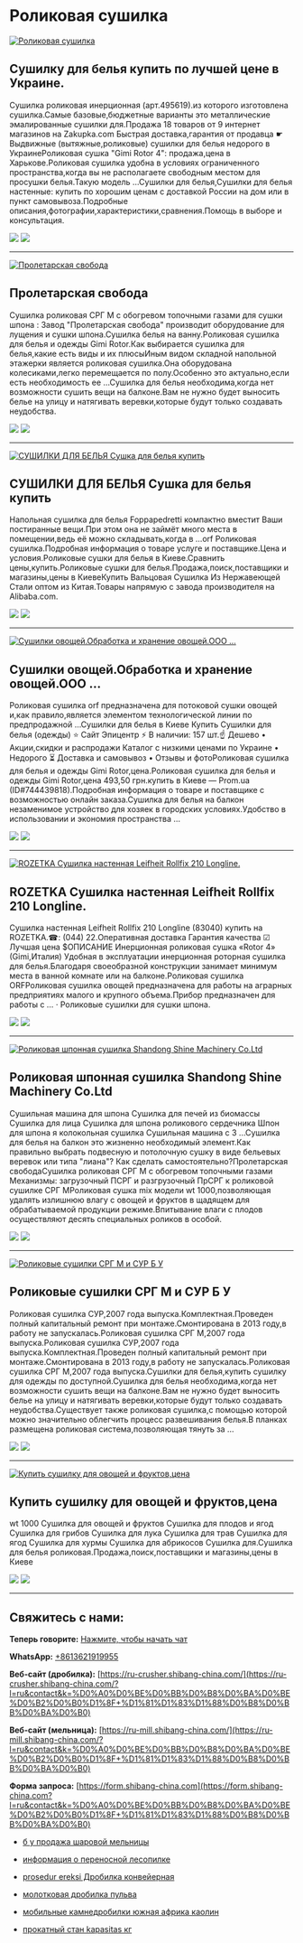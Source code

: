 # Роликовая сушилка

<a href="https://swt.shibang-china.com/?l=ru&img&k=%D0%A0%D0%BE%D0%BB%D0%B8%D0%BA%D0%BE%D0%B2%D0%B0%D1%8F+%D1%81%D1%83%D1%88%D0%B8%D0%BB%D0%BA%D0%B0" target="_blank">![Роликовая сушилка](http://static.shibang-china.com/all-800x300/1504.jpg)</a>

## Сушилку для белья купить по лучшей цене в Украине.
Сушилка роликовая инерционная (арт.495619).из которого изготовлена сушилка.Самые базовые,бюджетные варианты это металлические эмалированные сушилки для.Продажа 18 товаров от 9 интернет магазинов на Zakupka.com Быстрая доставка,гарантия от продавца ☛ Выдвижные (вытяжные,роликовые) сушилки для белья недорого в УкраинеРоликовая сушка &quot;Gimi Rotor 4&quot;: продажа,цена в Харькове.Роликовая сушилка удобна в условиях ограниченного пространства,когда вы не располагаете свободным местом для просушки белья.Такую модель …Сушилки для белья,Сушилки для белья настенные: купить по хорошим ценам с доставкой России на дом или в пункт самовывоза.Подробные описания,фотографии,характеристики,сравнения.Помощь в выборе и консультация.


<a href="https://whatsapp.shibangsoft.com/WhatsApp.php" target="_blank" title="WhatsApp">![](http://static.shibang-china.com/icon/whatsapp.png)</a> <a href="https://swt.shibang-china.com/?l=ru&icon&k=%D0%A0%D0%BE%D0%BB%D0%B8%D0%BA%D0%BE%D0%B2%D0%B0%D1%8F+%D1%81%D1%83%D1%88%D0%B8%D0%BB%D0%BA%D0%B0" target="_blank">![](http://static.shibang-china.com/icon/chat-ru.png)</a>

---

<a href="https://swt.shibang-china.com/?l=ru&img&k=%D0%A0%D0%BE%D0%BB%D0%B8%D0%BA%D0%BE%D0%B2%D0%B0%D1%8F+%D1%81%D1%83%D1%88%D0%B8%D0%BB%D0%BA%D0%B0" target="_blank">![Пролетарская свобода](http://static.shibang-china.com/all-800x300/184.jpg)</a>

## Пролетарская свобода
Сушилка роликовая СРГ М с обогревом топочными газами для сушки шпона : Завод &quot;Пролетарская свобода&quot; производит оборудование для лущения и сушки шпона.Сушилка белья на ванну.Роликовая сушилка для белья и одежды Gimi Rotor.Как выбирается сушилка для белья,какие есть виды и их плюсыИным видом складной напольной этажерки является роликовая сушилка.Она оборудована колесиками,легко перемещается по полу.Особенно это актуально,если есть необходимость ее …Сушилка для белья необходима,когда нет возможности сушить вещи на балконе.Вам не нужно будет выносить белье на улицу и натягивать веревки,которые будут только создавать неудобства.


<a href="https://whatsapp.shibangsoft.com/WhatsApp.php" target="_blank" title="WhatsApp">![](http://static.shibang-china.com/icon/whatsapp.png)</a> <a href="https://swt.shibang-china.com/?l=ru&icon&k=%D0%A0%D0%BE%D0%BB%D0%B8%D0%BA%D0%BE%D0%B2%D0%B0%D1%8F+%D1%81%D1%83%D1%88%D0%B8%D0%BB%D0%BA%D0%B0" target="_blank">![](http://static.shibang-china.com/icon/chat-ru.png)</a>

---

<a href="https://swt.shibang-china.com/?l=ru&img&k=%D0%A0%D0%BE%D0%BB%D0%B8%D0%BA%D0%BE%D0%B2%D0%B0%D1%8F+%D1%81%D1%83%D1%88%D0%B8%D0%BB%D0%BA%D0%B0" target="_blank">![СУШИЛКИ ДЛЯ БЕЛЬЯ Сушка для белья купить](http://static.shibang-china.com/all-800x300/1179.jpg)</a>

## СУШИЛКИ ДЛЯ БЕЛЬЯ Сушка для белья купить
Напольная сушилка для белья Foppapedretti компактно вместит Ваши постиранные вещи.При этом она не займёт много места в помещении,ведь её можно складывать,когда в …orf Роликовая сушилка.Подробная информация о товаре услуге и поставщике.Цена и условия.Роликовые сушки для белья в Киеве.Сравнить цены,купить.Роликовые сушки для белья.Продажа,поиск,поставщики и магазины,цены в КиевеКупить Вальцовая Сушилка Из Нержавеющей Стали оптом из Китая.Товары напрямую с завода производителя на Alibaba.com.


<a href="https://whatsapp.shibangsoft.com/WhatsApp.php" target="_blank" title="WhatsApp">![](http://static.shibang-china.com/icon/whatsapp.png)</a> <a href="https://swt.shibang-china.com/?l=ru&icon&k=%D0%A0%D0%BE%D0%BB%D0%B8%D0%BA%D0%BE%D0%B2%D0%B0%D1%8F+%D1%81%D1%83%D1%88%D0%B8%D0%BB%D0%BA%D0%B0" target="_blank">![](http://static.shibang-china.com/icon/chat-ru.png)</a>

---

<a href="https://swt.shibang-china.com/?l=ru&img&k=%D0%A0%D0%BE%D0%BB%D0%B8%D0%BA%D0%BE%D0%B2%D0%B0%D1%8F+%D1%81%D1%83%D1%88%D0%B8%D0%BB%D0%BA%D0%B0" target="_blank">![Сушилки овощей.Обработка и хранение овощей.ООО …](http://static.shibang-china.com/all-800x300/1299.jpg)</a>

## Сушилки овощей.Обработка и хранение овощей.ООО …
Роликовая сушилка orf предназначена для потоковой сушки овощей и,как правило,является элементом технологической линии по предпродажной …Сушилки для белья в Киеве Купить Сушилки для белья (одежды) ⭐ Сайт Эпицентр ⚡ В наличии: 157 шт.☝ Дешево • Акции,скидки и распродажи Каталог с низкими ценами по Украине • Недорого ⏳ Доставка и самовывоз • Отзывы и фотоРоликовая сушилка для белья и одежды Gimi Rotor,цена.Роликовая сушилка для белья и одежды Gimi Rotor,цена 493,50 грн.купить в Киеве — Prom.ua (ID#744439818).Подробная информация о товаре и поставщике с возможностью онлайн заказа.Сушилка для белья на балкон незаменимое устройство для хозяек в городских условиях.Удобство в использовании и экономия пространства …


<a href="https://whatsapp.shibangsoft.com/WhatsApp.php" target="_blank" title="WhatsApp">![](http://static.shibang-china.com/icon/whatsapp.png)</a> <a href="https://swt.shibang-china.com/?l=ru&icon&k=%D0%A0%D0%BE%D0%BB%D0%B8%D0%BA%D0%BE%D0%B2%D0%B0%D1%8F+%D1%81%D1%83%D1%88%D0%B8%D0%BB%D0%BA%D0%B0" target="_blank">![](http://static.shibang-china.com/icon/chat-ru.png)</a>

---

<a href="https://swt.shibang-china.com/?l=ru&img&k=%D0%A0%D0%BE%D0%BB%D0%B8%D0%BA%D0%BE%D0%B2%D0%B0%D1%8F+%D1%81%D1%83%D1%88%D0%B8%D0%BB%D0%BA%D0%B0" target="_blank">![ROZETKA Сушилка настенная Leifheit Rollfix 210 Longline.](http://static.shibang-china.com/all-800x300/776.jpg)</a>

## ROZETKA Сушилка настенная Leifheit Rollfix 210 Longline.
Сушилка настенная Leifheit Rollfix 210 Longline (83040) купить на ROZETKA.☎: (044) 22.Оперативная доставка Гарантия качества ☑ Лучшая цена $ОПИСАНИЕ Инерционная роликовая сушка &#171;Rotor 4&#187; (Gimi,Италия) Удобная в эксплуатации инерционная роторная сушилка для белья.Благодаря своеобразной конструкции занимает минимум места в ванной комнате или на балконе.Роликовая сушилка ORFРоликовая сушилка овощей предназначена для работы на аграрных предприятиях малого и крупного объема.Прибор предназначен для работы с …&nbsp;&#0183;&#32;Роликовые сушилки для сушки шпона.


<a href="https://whatsapp.shibangsoft.com/WhatsApp.php" target="_blank" title="WhatsApp">![](http://static.shibang-china.com/icon/whatsapp.png)</a> <a href="https://swt.shibang-china.com/?l=ru&icon&k=%D0%A0%D0%BE%D0%BB%D0%B8%D0%BA%D0%BE%D0%B2%D0%B0%D1%8F+%D1%81%D1%83%D1%88%D0%B8%D0%BB%D0%BA%D0%B0" target="_blank">![](http://static.shibang-china.com/icon/chat-ru.png)</a>

---

<a href="https://swt.shibang-china.com/?l=ru&img&k=%D0%A0%D0%BE%D0%BB%D0%B8%D0%BA%D0%BE%D0%B2%D0%B0%D1%8F+%D1%81%D1%83%D1%88%D0%B8%D0%BB%D0%BA%D0%B0" target="_blank">![Роликовая шпонная сушилка Shandong Shine Machinery Co.Ltd](http://static.shibang-china.com/all-800x300/1365.jpg)</a>

## Роликовая шпонная сушилка Shandong Shine Machinery Co.Ltd
Сушильная машина для шпона Сушилка для печей из биомассы Сушилка для лица Сушилка для шпона роликового сердечника Шпон для шпона я колокольная сушилка Сушильная машина с 3 …Сушилка для белья на балкон это жизненно необходимый элемент.Как правильно выбрать подвесную и потолочную сушку в виде бельевых веревок или типа &quot;лиана&quot;? Как сделать самостоятельно?Пролетарская свободаСушилка роликовая СРГ М с обогревом топочными газами Механизмы: загрузочный ПСРГ и разгрузочный ПрСРГ к роликовой сушилке СРГ МРоликовая сушка mix модели wt 1000,позволяющая удалять излишнюю влагу с овощей и фруктов в щадящем для обрабатываемой продукции режиме.Впитывание влаги с плодов осуществляют десять специальных роликов в особой.


<a href="https://whatsapp.shibangsoft.com/WhatsApp.php" target="_blank" title="WhatsApp">![](http://static.shibang-china.com/icon/whatsapp.png)</a> <a href="https://swt.shibang-china.com/?l=ru&icon&k=%D0%A0%D0%BE%D0%BB%D0%B8%D0%BA%D0%BE%D0%B2%D0%B0%D1%8F+%D1%81%D1%83%D1%88%D0%B8%D0%BB%D0%BA%D0%B0" target="_blank">![](http://static.shibang-china.com/icon/chat-ru.png)</a>

---

<a href="https://swt.shibang-china.com/?l=ru&img&k=%D0%A0%D0%BE%D0%BB%D0%B8%D0%BA%D0%BE%D0%B2%D0%B0%D1%8F+%D1%81%D1%83%D1%88%D0%B8%D0%BB%D0%BA%D0%B0" target="_blank">![Роликовые сушилки СРГ М и СУР Б У](http://static.shibang-china.com/all-800x300/1363.jpg)</a>

## Роликовые сушилки СРГ М и СУР Б У
Роликовая сушилка СУР,2007 года выпуска.Комплектная.Проведен полный капитальный ремонт при монтаже.Смонтирована в 2013 году,в работу не запускалась.Роликовая сушилка СРГ М,2007 года выпуска.Роликовая сушилка СУР,2007 года выпуска.Комплектная.Проведен полный капитальный ремонт при монтаже.Смонтирована в 2013 году,в работу не запускалась.Роликовая сушилка СРГ М,2007 года выпуска.Сушилки для белья,купить сушилку для одежды по доступной.Сушилка для белья необходима,когда нет возможности сушить вещи на балконе.Вам не нужно будет выносить белье на улицу и натягивать веревки,которые будут только создавать неудобства.Существует также роликовая сушилка,с помощью которой можно значительно облегчить процесс развешивания белья.В планках размещена роликовая система,позволяющая тянуть за …


<a href="https://whatsapp.shibangsoft.com/WhatsApp.php" target="_blank" title="WhatsApp">![](http://static.shibang-china.com/icon/whatsapp.png)</a> <a href="https://swt.shibang-china.com/?l=ru&icon&k=%D0%A0%D0%BE%D0%BB%D0%B8%D0%BA%D0%BE%D0%B2%D0%B0%D1%8F+%D1%81%D1%83%D1%88%D0%B8%D0%BB%D0%BA%D0%B0" target="_blank">![](http://static.shibang-china.com/icon/chat-ru.png)</a>

---

<a href="https://swt.shibang-china.com/?l=ru&img&k=%D0%A0%D0%BE%D0%BB%D0%B8%D0%BA%D0%BE%D0%B2%D0%B0%D1%8F+%D1%81%D1%83%D1%88%D0%B8%D0%BB%D0%BA%D0%B0" target="_blank">![Купить сушилку для овощей и фруктов,цена](http://static.shibang-china.com/all-800x300/136.jpg)</a>

## Купить сушилку для овощей и фруктов,цена
wt 1000 Сушилка для овощей и фруктов Сушилка для плодов и ягод Сушилка для грибов Сушилка для лука Сушилка для трав Сушилка для ягод Сушилка для хурмы Сушилка для абрикосов Сушилка для.Сушилка для белья роликовая.Продажа,поиск,поставщики и магазины,цены в Киеве

<a href="https://whatsapp.shibangsoft.com/WhatsApp.php" target="_blank" title="WhatsApp">![](http://static.shibang-china.com/icon/whatsapp.png)</a> <a href="https://swt.shibang-china.com/?l=ru&icon&k=%D0%A0%D0%BE%D0%BB%D0%B8%D0%BA%D0%BE%D0%B2%D0%B0%D1%8F+%D1%81%D1%83%D1%88%D0%B8%D0%BB%D0%BA%D0%B0" target="_blank">![](http://static.shibang-china.com/icon/chat-ru.png)</a>

---
## Свяжитесь с нами:

**Теперь говорите:** [Нажмите, чтобы начать чат](https://swt.shibang-china.com?l=ru&contact&k=%D0%A0%D0%BE%D0%BB%D0%B8%D0%BA%D0%BE%D0%B2%D0%B0%D1%8F+%D1%81%D1%83%D1%88%D0%B8%D0%BB%D0%BA%D0%B0)

**WhatsApp:**  [+8613621919955](https://whatsapp.shibangsoft.com/WhatsApp.php)

**Веб-сайт (дробилка):** [https://ru-crusher.shibang-china.com/](https://ru-crusher.shibang-china.com/?l=ru&contact&k=%D0%A0%D0%BE%D0%BB%D0%B8%D0%BA%D0%BE%D0%B2%D0%B0%D1%8F+%D1%81%D1%83%D1%88%D0%B8%D0%BB%D0%BA%D0%B0)

**Веб-сайт (мельница):** [https://ru-mill.shibang-china.com/](https://ru-mill.shibang-china.com/?l=ru&contact&k=%D0%A0%D0%BE%D0%BB%D0%B8%D0%BA%D0%BE%D0%B2%D0%B0%D1%8F+%D1%81%D1%83%D1%88%D0%B8%D0%BB%D0%BA%D0%B0)

**Форма запроса:** [https://form.shibang-china.com](https://form.shibang-china.com?l=ru&contact&k=%D0%A0%D0%BE%D0%BB%D0%B8%D0%BA%D0%BE%D0%B2%D0%B0%D1%8F+%D1%81%D1%83%D1%88%D0%B8%D0%BB%D0%BA%D0%B0)

* [б  у продажа шаровой мельницы](../123/%D0%B1%20%20%D1%83%20%D0%BF%D1%80%D0%BE%D0%B4%D0%B0%D0%B6%D0%B0%20%D1%88%D0%B0%D1%80%D0%BE%D0%B2%D0%BE%D0%B9%20%D0%BC%D0%B5%D0%BB%D1%8C%D0%BD%D0%B8%D1%86%D1%8B.md)

* [информация о переносной лесопилке](../125/%D0%B8%D0%BD%D1%84%D0%BE%D1%80%D0%BC%D0%B0%D1%86%D0%B8%D1%8F%20%D0%BE%20%D0%BF%D0%B5%D1%80%D0%B5%D0%BD%D0%BE%D1%81%D0%BD%D0%BE%D0%B9%20%D0%BB%D0%B5%D1%81%D0%BE%D0%BF%D0%B8%D0%BB%D0%BA%D0%B5.md)

* [prosedur ereksi Дробилка конвейерная](../121/prosedur%20ereksi%20%D0%94%D1%80%D0%BE%D0%B1%D0%B8%D0%BB%D0%BA%D0%B0%20%D0%BA%D0%BE%D0%BD%D0%B2%D0%B5%D0%B9%D0%B5%D1%80%D0%BD%D0%B0%D1%8F.md)

* [молотковая дробилка пульва](../122/%D0%BC%D0%BE%D0%BB%D0%BE%D1%82%D0%BA%D0%BE%D0%B2%D0%B0%D1%8F%20%D0%B4%D1%80%D0%BE%D0%B1%D0%B8%D0%BB%D0%BA%D0%B0%20%D0%BF%D1%83%D0%BB%D1%8C%D0%B2%D0%B0.md)

* [мобильные камнедробилки южная африка каолин](../121/%D0%BC%D0%BE%D0%B1%D0%B8%D0%BB%D1%8C%D0%BD%D1%8B%D0%B5%20%D0%BA%D0%B0%D0%BC%D0%BD%D0%B5%D0%B4%D1%80%D0%BE%D0%B1%D0%B8%D0%BB%D0%BA%D0%B8%20%D1%8E%D0%B6%D0%BD%D0%B0%D1%8F%20%D0%B0%D1%84%D1%80%D0%B8%D0%BA%D0%B0%20%D0%BA%D0%B0%D0%BE%D0%BB%D0%B8%D0%BD.md)

* [прокатный стан kapasitas кг](../124/%D0%BF%D1%80%D0%BE%D0%BA%D0%B0%D1%82%D0%BD%D1%8B%D0%B9%20%D1%81%D1%82%D0%B0%D0%BD%20kapasitas%20%D0%BA%D0%B3.md)